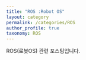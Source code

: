 ```yaml
---
title: "ROS :Robot OS"
layout: category
permalink: /categories/ROS
author_profile: true
taxonomy: ROS
---
```

ROS(로봇OS) 관련 포스팅입니다. 
